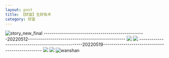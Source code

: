 ```yaml
---
layout: post
title: 【财富】生财有术
category: 财富
---
```

![story_new_final](http://rjbwi03xh.hd-bkt.clouddn.com/img/story_new_final_0322.png)
--------------------------------------------------20220512------------------------------------------------
![](http://rjbwd52rw.hd-bkt.clouddn.com/img/factors-220513-4.png)
![](http://rjbwd52rw.hd-bkt.clouddn.com/img/factors-220513-5.png)
--------------------------------------------------20220519------------------------------------------------
![](http://rjbwd52rw.hd-bkt.clouddn.com/img/factors-220519-2.jpg)
![](http://rjbwd52rw.hd-bkt.clouddn.com/img/factors-220519-3.jpg)
![wanshan](http://rjbwi03xh.hd-bkt.clouddn.com/img/wanshan.png)
  




